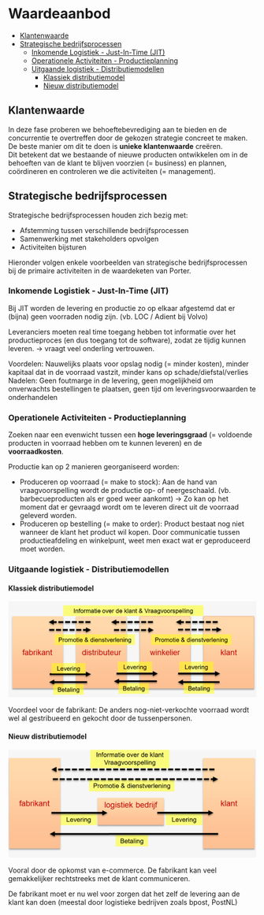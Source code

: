 <h1> Waardeaanbod </h1>

- [Klantenwaarde](#klantenwaarde)
- [Strategische bedrijfsprocessen](#strategische-bedrijfsprocessen)
  - [Inkomende Logistiek - Just-In-Time (JIT)](#inkomende-logistiek---just-in-time-jit)
  - [Operationele Activiteiten - Productieplanning](#operationele-activiteiten---productieplanning)
  - [Uitgaande logistiek - Distributiemodellen](#uitgaande-logistiek---distributiemodellen)
    - [Klassiek distributiemodel](#klassiek-distributiemodel)
    - [Nieuw distributiemodel](#nieuw-distributiemodel)

## Klantenwaarde

In deze fase proberen we behoeftebevrediging aan te bieden en de concurrentie te overtreffen door de gekozen strategie concreet te maken. De beste manier om dit te doen is **unieke klantenwaarde** creëren.<br> Dit betekent dat we bestaande of nieuwe producten ontwikkelen om in de behoeften van de klant te blijven voorzien (= business) en plannen, coördineren en controleren we die activiteiten (= management).

## Strategische bedrijfsprocessen

Strategische bedrijfsprocessen houden zich bezig met:

- Afstemming tussen verschillende bedrijfsprocessen
- Samenwerking met stakeholders opvolgen
- Activiteiten bijsturen

Hieronder volgen enkele voorbeelden van strategische bedrijfsprocessen bij de primaire activiteiten in de waardeketen van Porter.

### Inkomende Logistiek - Just-In-Time (JIT)

Bij JIT worden de levering en productie zo op elkaar afgestemd dat er (bijna) geen voorraden nodig zijn. (vb. LOC / Adient bij Volvo)

Leveranciers moeten real time toegang hebben tot informatie over het productieproces (en dus toegang tot de software), zodat ze tijdig kunnen leveren. -> vraagt veel onderling vertrouwen.

Voordelen: Nauwelijks plaats voor opslag nodig (= minder kosten), minder kapitaal dat in de voorraad vastzit, minder kans op schade/diefstal/verlies <br>
Nadelen: Geen foutmarge in de levering, geen mogelijkheid om onverwachts bestellingen te plaatsen, geen tijd om leveringsvoorwaarden te onderhandelen

### Operationele Activiteiten - Productieplanning

Zoeken naar een evenwicht tussen een **hoge leveringsgraad** (= voldoende producten in voorraad hebben om te kunnen leveren) en de **voorraadkosten**.

Productie kan op 2 manieren georganiseerd worden:

- Produceren op voorraad (= make to stock): Aan de hand van vraagvoorspelling wordt de productie op- of neergeschaald. (vb. barbecueproducten als er goed weer aankomt) -> Zo kan op het moment dat er gevraagd wordt om te leveren direct uit de voorraad geleverd worden.
- Produceren op bestelling (= make to order): Product bestaat nog niet wanneer de klant het product wil kopen. Door communicatie tussen productieafdeling en winkelpunt, weet men exact wat er geproduceerd moet worden.

### Uitgaande logistiek - Distributiemodellen

#### Klassiek distributiemodel

![Het klassieke distributiemodel](./img/deel_7/klassiekdistributiemodel.png)

Voordeel voor de fabrikant: De anders nog-niet-verkochte voorraad wordt wel al gestribueerd en gekocht door de tussenpersonen.

#### Nieuw distributiemodel

![Het nieuwe distributiemodel](./img/deel_7/nieuwdistributiemodel.png)

Vooral door de opkomst van e-commerce. De fabrikant kan veel gemakkelijker rechtstreeks met de klant communiceren.

De fabrikant moet er nu wel voor zorgen dat het zelf de levering aan de klant kan doen (meestal door logistieke bedrijven zoals bpost, PostNL)
